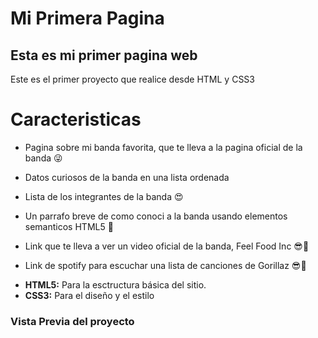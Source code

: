 # Mi Primera Pagina
## Esta es mi primer pagina web 

Este es el primer proyecto que realice desde HTML y CSS3

# Caracteristicas 

* Pagina sobre mi banda favorita, que te lleva a la pagina oficial de la banda 😜

* Datos curiosos de la banda en una lista ordenada

* Lista de los integrantes de la banda 😍

* Un parrafo breve de como conoci a la banda usando elementos semanticos HTML5 👀

* Link que te lleva a ver un video oficial de la banda, Feel Food Inc 😎👀

* Link de spotify para escuchar una lista de canciones de Gorillaz 😎👀

+ **HTML5:** Para la esctructura básica del sitio.
+ **CSS3:** Para el diseño y el estilo

### Vista Previa del proyecto

